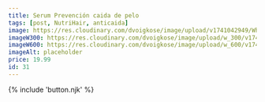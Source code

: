 ```yaml
---
title: Serum Prevención caida de pelo
tags: [post, NutriHair, anticaida]
image: https://res.cloudinary.com/dvoigkose/image/upload/v1741042949/WhatsApp_Image_2025-02-13_at_12.11.05_4_zsqiav.jpg
imageW300: https://res.cloudinary.com/dvoigkose/image/upload/w_300/v1741042949/WhatsApp_Image_2025-02-13_at_12.11.05_4_zsqiav.jpg
imageW600: https://res.cloudinary.com/dvoigkose/image/upload/w_600/v1741042949/WhatsApp_Image_2025-02-13_at_12.11.05_4_zsqiav.jpg
imageAlt: placeholder
price: 19.99
id: 31
---
```


{% include 'button.njk' %}